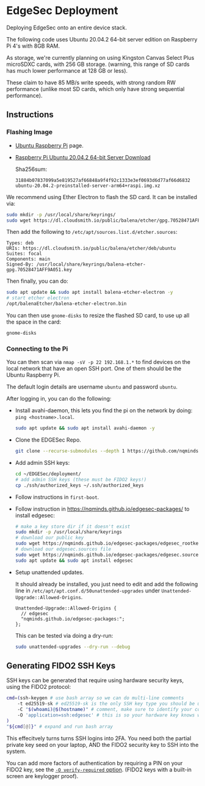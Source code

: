 # EdgeSec Deployment

Deploying EdgeSec onto an entire device stack.

The following code uses Ubuntu 20.04.2 64-bit server edition on Raspberry Pi 4's with 8GB RAM.

As storage, we're currently planning on using
Kingston Canvas Select Plus microSDXC cards, with 256 GB storage.
(warning, this range of SD cards has much lower performance at 128 GB or less).

These claim to have 85 MB/s write speeds, with strong random RW performance
(unlike most SD cards, which only have strong sequential performance).

## Instructions

### Flashing Image

- [Ubuntu Raspberry Pi][1] page.
- [Raspberry Pi Ubuntu 20.04.2 64-bit Server Download][2]


  [1]: https://ubuntu.com/download/raspberry-
  [2]: https://cdimage.ubuntu.com/releases/20.04.2/release/ubuntu-20.04.2-preinstalled-server-arm64+raspi.img.xz

  Sha256sum:

  ```
  31884b07837099a5e819527af66848a9f4f92c1333e3ef0693d6d77af66d6832  ubuntu-20.04.2-preinstalled-server-arm64+raspi.img.xz
  ```

We recommend using Ether Electron to flash the SD card. It can be installed via:

```bash
sudo mkdir -p /usr/local/share/keyrings/
sudo wget https://dl.cloudsmith.io/public/balena/etcher/gpg.70528471AFF9A051.key -O /usr/local/share/keyrings/balena-etcher-gpg.70528471AFF9A051.key
```

Then add the following to `/etc/apt/sources.list.d/etcher.sources`:

```sources
Types: deb
URIs: https://dl.cloudsmith.io/public/balena/etcher/deb/ubuntu
Suites: focal
Components: main
Signed-By: /usr/local/share/keyrings/balena-etcher-gpg.70528471AFF9A051.key
```

Then finally, you can do:

```bash
sudo apt update && sudo apt install balena-etcher-electron -y
# start etcher electron
/opt/balenaEtcher/balena-etcher-electron.bin
```

You can then use `gnome-disks` to resize the flashed SD card, to use up all the space in the card:

```bash
gnome-disks
```

### Connecting to the Pi

You can then scan via `nmap -sV -p 22 192.168.1.*` to find devices on the local
network that have an open SSH port. One of them should be the Ubuntu Raspberry Pi.

The default login details are username `ubuntu` and password `ubuntu`.

After logging in, you can do the following:

- Install avahi-daemon, this lets you find the pi on the network by doing:
  `ping <hostname>.local`.

  ```bash
  sudo apt update && sudo apt install avahi-daemon -y
  ````

- Clone the EDGESec Repo.

  ```bash
  git clone --recurse-submodules --depth 1 https://github.com/nqminds/EDGESec.git --branch deployment
  ```

- Add admin SSH keys:

  ```bash
  cd ~/EDGESec/deployment/
  # add admin SSH keys (these must be FIDO2 keys!)
  cp ./ssh/authorized_keys ~/.ssh/authorized_keys
  ```
- Follow instructions in `first-boot`.
- Follow instruction in https://nqminds.github.io/edgesec-packages/ to install edgesec:

  ```bash
  # make a key store dir if it doesn't exist
  sudo mkdir -p /usr/local/share/keyrings
  # download our public key
  sudo wget https://nqminds.github.io/edgesec-packages/edgesec_rootkey_pub.gpg -O /usr/local/share/keyrings/edgesec_rootkey_pub.gpg
  # download our edgesec.sources file
  sudo wget https://nqminds.github.io/edgesec-packages/edgesec.sources -O /etc/apt/sources.list.d/edgesec.sources
  sudo apt update && sudo apt install edgesec
  ```
- Setup unattended updates.

  It should already be installed, you just need to edit and add the following line
  in `/etc/apt/apt.conf.d/50unattended-upgrades` under `Unattended-Upgrade::Allowed-Origins`.

  ```
  Unattended-Upgrade::Allowed-Origins {
    // edgesec
    "nqminds.github.io/edgesec-packages:";
  };
  ```

  This can be tested via doing a dry-run:

  ```bash
  sudo unattended-upgrades --dry-run --debug
  ```

## Generating FIDO2 SSH Keys

SSH keys can be generated that require using hardware security keys, using the FIDO2 protocol:

```bash
cmd=(ssh-keygen # use bash array so we can do multi-line comments
    -t ed25519-sk # ed25519-sk is the only SSH key type you should be using
    -C "$(whoami)@$(hostname)" # comment, make sure to identify your computer's name
    -O 'application=ssh:edgesec' # this is so your hardware key knows what you are signing for
)
"${cmd[@]}" # expand and run bash array
```

This effecitvely turns turns SSH logins into 2FA.
You need both the partial private key seed on your laptop, AND the FIDO2 security key
to SSH into the system.

You can add more factors of authentication by requiring a PIN on your FIDO2 key,
see the [`-O verify-required` option](https://man.openbsd.org/ssh-keygen.1#verify-required).
(FIDO2 keys with a built-in screen are keylogger proof).
